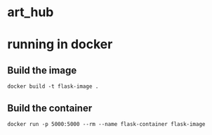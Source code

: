 # art_hub

# running in docker

## Build the image

```
docker build -t flask-image .
```

## Build the container

```
docker run -p 5000:5000 --rm --name flask-container flask-image
```
